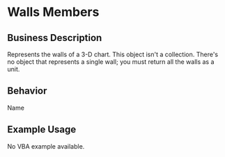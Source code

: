 # Walls Members

## Business Description
Represents the walls of a 3-D chart. This object isn't a collection. There's no object that represents a single wall; you must return all the walls as a unit.

## Behavior
Name

## Example Usage
No VBA example available.